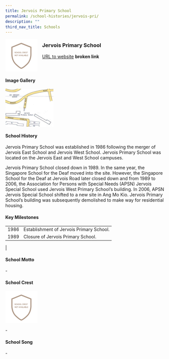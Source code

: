 ```yaml
---
title: Jervois Primary School
permalink: /school-histories/jervois-pri/
description: ""
third_nav_title: Schools
---
```

<img src="/images/jervoispri1.png" style="width:20%;margin-right:15px;" align = "left">

### **Jervois Primary School**
[URL to website](https://academyofsingaporeteachers.moe.edu.sg/moehc/school-histories/school/-) **broken link**

<br clear="left">

#### **Image Gallery**

<p><a href="/images/jervoispri2.jpg">  
<img src="/images/jervoispri2.jpg" style="width:30%;margin-right:15px;" align = "left">
</a></p>

<br clear="left">

#### **School History**
Jervois Primary School was established in 1986 following the merger of Jervois East School and Jervois West School. Jervois Primary School was located on the Jervois East and West School campuses.  
  
Jervois Primary School closed down in 1989. In the same year, the Singapore School for the Deaf moved into the site. However, the Singapore School for the Deaf at Jervois Road later closed down and from 1989 to 2006, the Association for Persons with Special Needs (APSN) Jervois Special School used Jervois West Primary School’s building. In 2006, APSN Jervois Special School shifted to a new site in Ang Mo Kio. Jervois Primary School’s building was subsequently demolished to make way for residential housing.

#### **Key Milestones**

|  |  |
|:---:|---|
| 1986 | Establishment of Jervois Primary School. |
| 1989 | Closure of Jervois Primary School. |
|

#### **School Motto**
\-

#### **School Crest**
<img src="/images/jervoispri1.png" style="width:20%;margin-right:15px;" align = "left">

<br clear="left">

\-

#### **School Song**
\-